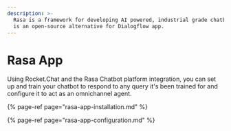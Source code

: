 ```yaml
---
description: >-
  Rasa is a framework for developing AI powered, industrial grade chatbots. It
  is an open-source alternative for Dialogflow app.
---
```


# Rasa App

Using Rocket.Chat and the Rasa Chatbot platform integration, you can set up and train your chatbot to respond to any query it's been trained for and configure it to act as an omnichannel agent.

{% page-ref page="rasa-app-installation.md" %}

{% page-ref page="rasa-app-configuration.md" %}



